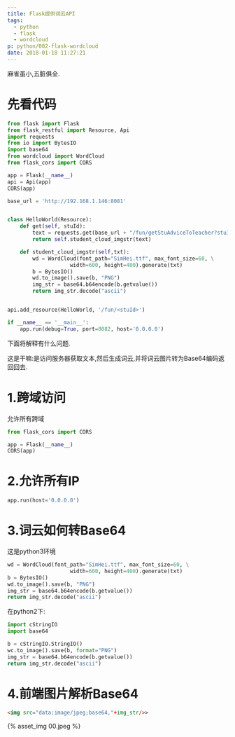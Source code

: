 ```yaml
---
title: Flask提供词云API
tags:
  - python
  - flask
  - wordcloud
p: python/002-flask-wordcloud
date: 2018-01-18 11:27:21
---
```

麻雀虽小,五脏俱全.

# 先看代码
```python
from flask import Flask
from flask_restful import Resource, Api
import requests
from io import BytesIO
import base64
from wordcloud import WordCloud
from flask_cors import CORS

app = Flask(__name__)
api = Api(app)
CORS(app)

base_url = 'http://192.168.1.146:8081'


class HelloWorld(Resource):
    def get(self, stuId):
        text = requests.get(base_url + "/fun/getStuAdviceToTeacher?stuId="+str(stuId)).json()['data']
        return self.student_cloud_imgstr(text)

    def student_cloud_imgstr(self,txt):
        wd = WordCloud(font_path="SimHei.ttf", max_font_size=60, \
                    width=600, height=400).generate(txt)
        b = BytesIO()
        wd.to_image().save(b, "PNG")
        img_str = base64.b64encode(b.getvalue())
        return img_str.decode("ascii")


api.add_resource(HelloWorld, '/fun/<stuId>')

if __name__ == '__main__':
    app.run(debug=True, port=8082, host='0.0.0.0')
```
下面将解释有什么问题.

这是干嘛:是访问服务器获取文本,然后生成词云,并将词云图片转为Base64编码返回回去.
# 1.跨域访问
允许所有跨域
```python
from flask_cors import CORS

app = Flask(__name__)
CORS(app)
```
# 2.允许所有IP
```python
app.run(host='0.0.0.0')
```
# 3.词云如何转Base64
这是python3环境
```python
wd = WordCloud(font_path="SimHei.ttf", max_font_size=60, \
                    width=600, height=400).generate(txt)
b = BytesIO()
wd.to_image().save(b, "PNG")
img_str = base64.b64encode(b.getvalue())
return img_str.decode("ascii")
```
在python2下:
```python
import cStringIO
import base64

b = cStringIO.StringIO()
wc.to_image().save(b, format="PNG")
img_str = base64.b64encode(b.getvalue())
return img_str.decode("ascii")
```
# 4.前端图片解析Base64
```html
<img src="data:image/jpeg;base64,"+img_str/>>
```

{% asset_img 00.jpeg %}